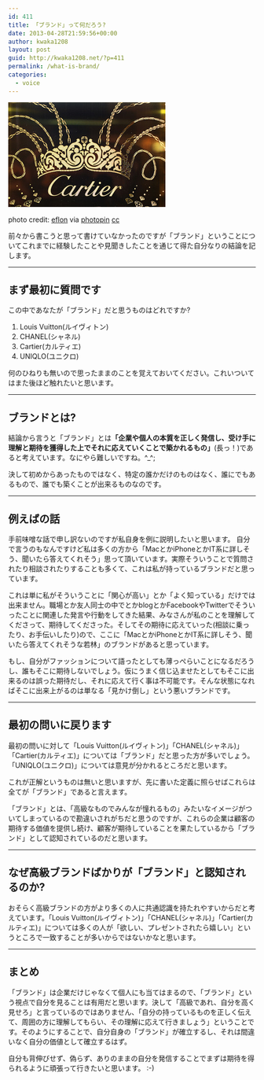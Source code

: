 ```yaml
---
id: 411
title: 「ブランド」って何だろう?
date: 2013-04-28T21:59:56+00:00
author: kwaka1208
layout: post
guid: http://kwaka1208.net/?p=411
permalink: /what-is-brand/
categories:
  - voice
---
```

<img src="/assets/images/2013/04/small__6501030849.jpg" alt="Cartier" width="320" height="213" class="alignnone size-full wp-image-451" />

photo credit: <a href="http://www.flickr.com/photos/eflon/6501030849/">eflon</a> via <a href="http://photopin.com">photopin</a> <a href="http://creativecommons.org/licenses/by/2.0/">cc</a>

前々から書こうと思って書けていなかったのですが「ブランド」ということについてこれまでに経験したことや見聞きしたことを通じて得た自分なりの結論を記します。

<hr>
<h2>まず最初に質問です</h2>
この中であなたが「ブランド」だと思うものはどれですか?
<ol>
<li>Louis Vuitton(ルイヴィトン)</li>
<li>CHANEL(シャネル)</li>
<li>Cartier(カルティエ)</li>
<li>UNIQLO(ユニクロ)</li>
</ol>
何のひねりも無いので思ったままのことを覚えておいてください。これいついてはまた後ほど触れたいと思います。

<hr>
<h2>ブランドとは?</h2>
結論から言うと「ブランド」とは<strong>「企業や個人の本質を正しく発信し、受け手に理解と期待を獲得した上でそれに応えていくことで築かれるもの」</strong>(長っ！)であると考えています。なにやら難しいですね。^_^;

決して初めからあったものではなく、特定の誰かだけのものはなく、誰にでもあるもので、誰でも築くことが出来るものなのです。
<hr>
<h2>例えばの話</h2>
手前味噌な話で申し訳ないのですが私自身を例に説明したいと思います。
自分で言うのもなんですけど私は多くの方から「MacとかiPhoneとかIT系に詳しそう、聞いたら答えてくれそう」思って頂いています。実際そういうことで質問されたり相談されたりすることも多くて、これは私が持っているブランドだと思っています。

これは単に私がそういうことに「関心が高い」とか「よく知っている」だけでは出来ません。職場とか友人同士の中でとかblogとかFacebookやTwitterでそういったことに関連した発言や行動をしてきた結果、みなさんが私のことを理解してくださって、期待してくださった。そしてその期待に応えていった(相談に乗ったり、お手伝いしたり)ので、ここに「MacとかiPhoneとかIT系に詳しそう、聞いたら答えてくれそうな若林」のブランドがあると思っています。

もし、自分がファッションについて語ったとしても薄っぺらいことになるだろうし、誰もそこに期待しないでしょう。仮にうまく信じ込ませたとしてもそこに出来るのは誤った期待だし、それに応えて行く事は不可能です。そんな状態になればそこに出来上がるのは単なる「見かけ倒し」という悪いブランドです。
<hr>
<h2>最初の問いに戻ります</h2>
最初の問いに対して「Louis Vuitton(ルイヴィトン)」「CHANEL(シャネル)」「Cartier(カルティエ)」については「ブランド」だと思った方が多いでしょう。「UNIQLO(ユニクロ)」については意見が分かれるところだと思います。

これが正解というものは無いと思いますが、先に書いた定義に照らせばこれらは全てが「ブランド」であると言えます。

「ブランド」とは、「高級なものでみんなが憧れるもの」みたいなイメージがついてしまっているので勘違いされがちだと思うのですが、これらの企業は顧客の期待する価値を提供し続け、顧客が期待していることを果たしているから「ブランド」として認知されているのだと思います。
<hr>
<h2>なぜ高級ブランドばかりが「ブランド」と認知されるのか?</h2>
おそらく高級ブランドの方がより多くの人に共通認識を持たれやすいからだと考えています。「Louis Vuitton(ルイヴィトン)」「CHANEL(シャネル)」「Cartier(カルティエ)」については多くの人が「欲しい、プレゼントされたら嬉しい」というところで一致することが多いからではないかなと思います。
<hr>
<h2>まとめ</h2>
「ブランド」は企業だけじゃなくて個人にも当てはまるので、「ブランド」という視点で自分を見ることは有用だと思います。決して「高級であれ、自分を高く見せろ」と言っているのではありません、「自分の持っているものを正しく伝えて、周囲の方に理解してもらい、その理解に応えて行きましょう」ということです。そのようにすることで、自分自身の「ブランド」が確立するし、それは間違いなく自分の価値として確立するはず。

自分も背伸びせず、偽らず、ありのままの自分を発信することでまずは期待を得られるように頑張って行きたいと思います。 :-)